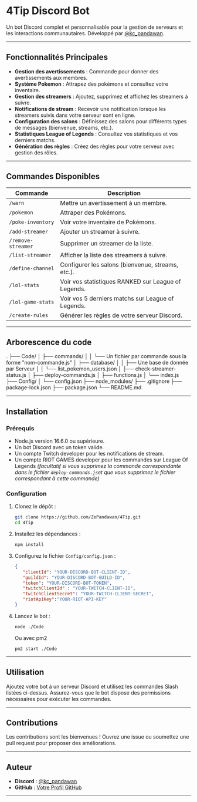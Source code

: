 # 4Tip Discord Bot

Un bot Discord complet et personnalisable pour la gestion de serveurs et les interactions communautaires. Développé par [@kc_pandawan](https://discord.com/users/kc_pandawan).

---

## Fonctionnalités Principales

- **Gestion des avertissements** : Commande pour donner des avertissements aux membres.
- **Système Pokemon** : Attrapez des pokémons et consultez votre inventaire.
- **Gestion des streamers** : Ajoutez, supprimez et affichez les streamers à suivre.
- **Notifications de stream** : Recevoir une notification lorsque les streamers suivis dans votre serveur sont en ligne.
- **Configuration des salons** : Définissez des salons pour différents types de messages (bienvenue, streams, etc.).
- **Statistiques League of Legends** : Consultez vos statistiques et vos derniers matchs.
- **Génération des règles** : Créez des règles pour votre serveur avec gestion des rôles.

---

## Commandes Disponibles

| Commande             | Description                                                                 |
|----------------------|-----------------------------------------------------------------------------|
| `/warn`              | Mettre un avertissement à un membre.                                      |
| `/pokemon`           | Attraper des Pokémons.                                                     |
| `/poke-inventory`    | Voir votre inventaire de Pokémons.                                         |
| `/add-streamer`      | Ajouter un streamer à suivre.                                            |
| `/remove-streamer`   | Supprimer un streamer de la liste.                                         |
| `/list-streamer`     | Afficher la liste des streamers à suivre.                                 |
| `/define-channel`    | Configurer les salons (bienvenue, streams, etc.).                         |
| `/lol-stats`         | Voir vos statistiques RANKED sur League of Legends.                       |
| `/lol-game-stats`    | Voir vos 5 derniers matchs sur League of Legends.                         |
| `/create-rules`      | Générer les règles de votre serveur Discord.                           |

---

## Arborescence du code 

.
├── Code/
│   ├── commands/
│   │   └── Un fichier par commande sous la forme "nom-commande.js"
│   ├── database/
│   │   ├── Une base de donnée par Serveur
│   │   └── list_pokemon_users.json
│   ├── check-streamer-status.js
│   ├── deploy-commands.js
│   ├── functions.js
│   └── index.js
├── Config/
│   └── config.json
├── node_modules/
├── .gitignore
├── package-lock.json
├── package.json
└── README.md

---

## Installation

### Prérequis

- Node.js version 16.6.0 ou supérieure.
- Un bot Discord avec un token valide.
- Un compte Twitch developer pour les notifications de stream.
- Un compte RIOT GAMES developer pour les commandes sur League Of Legends *(facultatif si vous supprimez la commande correspondante dans le fichier `deploy-commands.js`et que vous supprimez le fichier correspondant à cette commande)*

### Configuration

1. Clonez le dépôt :
   ```bash
   git clone https://github.com/ZePandawan/4Tip.git
   cd 4Tip
   ```

2. Installez les dépendances :
   ```bash
   npm install
   ```

3. Configurez le fichier `Config/config.json` :
   ```json
   {
      "clientId": "YOUR-DISCORD-BOT-CLIENT-ID",
      "guildId": "YOUR-DISCORD-BOT-GUILD-ID",
      "token": "YOUR-DISCORD-BOT-TOKEN",
      "twitchClientId" : "YOUR-TWITCH-CLIENT-ID",
      "twitchClientSecret": "YOUR-TWITCH-CLIENT-SECRET",
      "riotApiKey":"YOUR-RIOT-API-KEY"
   }
   ```

4. Lancez le bot :
   ```bash
   node ./Code
   ```
   Ou avec pm2
   ```
   pm2 start ./Code
   ```


---

## Utilisation

Ajoutez votre bot à un serveur Discord et utilisez les commandes Slash listées ci-dessus. Assurez-vous que le bot dispose des permissions nécessaires pour exécuter les commandes.

---

## Contributions

Les contributions sont les bienvenues ! Ouvrez une issue ou soumettez une pull request pour proposer des améliorations.

---

## Auteur

- **Discord** : [@kc_pandawan](https://discord.com/users/kc_pandawan)
- **GitHub** : [Votre Profil GitHub](https://github.com/ZePandawan)

---
